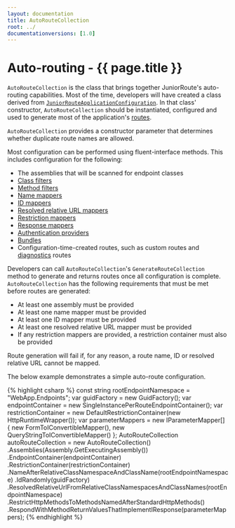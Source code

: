 ```yaml
---
layout: documentation
title: AutoRouteCollection
root: ../
documentationversions: [1.0]
---
```

Auto-routing - {{ page.title }}
=
```AutoRouteCollection``` is the class that brings together JuniorRoute's auto-routing capabilities. Most of the time, developers will have created a class derived from [```JuniorRouteApplicationConfiguration```](juniorrouteapplicationconfiguration.html). In that class' constructor, ```AutoRouteCollection``` should be instantiated, configured and used to generate most of the application's [routes](routes.html).

```AutoRouteCollection``` provides a constructor parameter that determines whether duplicate route names are allowed.

Most configuration can be performed using fluent-interface methods. This includes configuration for the following:
* The assemblies that will be scanned for endpoint classes
* [Class filters](class_filters.html)
* [Method filters](method_filters.html)
* [Name mappers](name_mappers.html)
* [ID mappers](id_mappers.html)
* [Resolved relative URL mappers](resolved_relative_url_mappers.html)
* [Restriction mappers](restriction_mappers.html)
* [Response mappers](response_mappers.html)
* [Authentication providers](authentication_providers.html)
* [Bundles](bundles.html)
* Configuration-time-created routes, such as custom routes and [diagnostics](diagnostics.html) routes

Developers can call ```AutoRouteCollection```'s ```GenerateRouteCollection``` method to generate and returns routes once all configuration is complete. ```AutoRouteCollection``` has the following requirements that must be met before routes are generated:
* At least one assembly must be provided
* At least one name mapper must be provided
* At least one ID mapper must be provided
* At least one resolved relative URL mapper must be provided
* If any restriction mappers are provided, a restriction container must also be provided

Route generation will fail if, for any reason, a route name, ID or resolved relative URL cannot be mapped.

The below example demonstrates a simple auto-route configuration.

{% highlight csharp %}
const string rootEndpointNamespace = "WebApp.Endpoints";
var guidFactory = new GuidFactory();
var endpointContainer = new SingleInstancePerRouteEndpointContainer();
var restrictionContainer = new DefaultRestrictionContainer(new HttpRuntimeWrapper());
var parameterMappers = new IParameterMapper[] { new FormToIConvertibleMapper(), new QueryStringToIConvertibleMapper() };
AutoRouteCollection autoRouteCollection = new AutoRouteCollection()
  .Assemblies(Assembly.GetExecutingAssembly())
  .EndpointContainer(endpointContainer)
  .RestrictionContainer(restrictionContainer)
  .NameAfterRelativeClassNamespaceAndClassName(rootEndpointNamespace)
  .IdRandomly(guidFactory)
  .ResolvedRelativeUrlFromRelativeClassNamespacesAndClassNames(rootEndpointNamespace)
  .RestrictHttpMethodsToMethodsNamedAfterStandardHttpMethods()
  .RespondWithMethodReturnValuesThatImplementIResponse(parameterMappers);
{% endhighlight %}